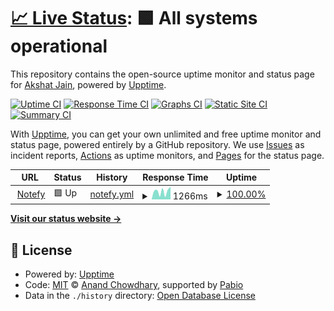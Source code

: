 # [📈 Live Status](https://titan1230.github.io/UptimeTracker): <!--live status--> **🟩 All systems operational**

This repository contains the open-source uptime monitor and status page for [Akshat Jain](https://titan1230.github.io/UptimeTracker), powered by [Upptime](https://github.com/upptime/upptime).

[![Uptime CI](https://github.com/titan1230/UptimeTracker/workflows/Uptime%20CI/badge.svg)](https://github.com/titan1230/UptimeTracker/actions?query=workflow%3A%22Uptime+CI%22)
[![Response Time CI](https://github.com/titan1230/UptimeTracker/workflows/Response%20Time%20CI/badge.svg)](https://github.com/titan1230/UptimeTracker/actions?query=workflow%3A%22Response+Time+CI%22)
[![Graphs CI](https://github.com/titan1230/UptimeTracker/workflows/Graphs%20CI/badge.svg)](https://github.com/titan1230/UptimeTracker/actions?query=workflow%3A%22Graphs+CI%22)
[![Static Site CI](https://github.com/titan1230/UptimeTracker/workflows/Static%20Site%20CI/badge.svg)](https://github.com/titan1230/UptimeTracker/actions?query=workflow%3A%22Static+Site+CI%22)
[![Summary CI](https://github.com/titan1230/UptimeTracker/workflows/Summary%20CI/badge.svg)](https://github.com/titan1230/UptimeTracker/actions?query=workflow%3A%22Summary+CI%22)

With [Upptime](https://upptime.js.org), you can get your own unlimited and free uptime monitor and status page, powered entirely by a GitHub repository. We use [Issues](https://github.com/titan1230/UptimeTracker/issues) as incident reports, [Actions](https://github.com/titan1230/UptimeTracker/actions) as uptime monitors, and [Pages](https://titan1230.github.io/UptimeTracker) for the status page.

<!--start: status pages-->
<!-- This summary is generated by Upptime (https://github.com/upptime/upptime) -->
<!-- Do not edit this manually, your changes will be overwritten -->
<!-- prettier-ignore -->
| URL | Status | History | Response Time | Uptime |
| --- | ------ | ------- | ------------- | ------ |
| <img alt="" src="https://icons.duckduckgo.com/ip3/notefy-site.vercel.app.ico" height="13"> [Notefy](https://notefy-site.vercel.app/) | 🟩 Up | [notefy.yml](https://github.com/titan1230/UptimeTracker/commits/HEAD/history/notefy.yml) | <details><summary><img alt="Response time graph" src="./graphs/notefy/response-time-week.png" height="20"> 1266ms</summary><br><a href="https://titan1230.github.io/UptimeTracker/history/notefy"><img alt="Response time 1332" src="https://img.shields.io/endpoint?url=https%3A%2F%2Fraw.githubusercontent.com%2Ftitan1230%2FUptimeTracker%2FHEAD%2Fapi%2Fnotefy%2Fresponse-time.json"></a><br><a href="https://titan1230.github.io/UptimeTracker/history/notefy"><img alt="24-hour response time 1989" src="https://img.shields.io/endpoint?url=https%3A%2F%2Fraw.githubusercontent.com%2Ftitan1230%2FUptimeTracker%2FHEAD%2Fapi%2Fnotefy%2Fresponse-time-day.json"></a><br><a href="https://titan1230.github.io/UptimeTracker/history/notefy"><img alt="7-day response time 1266" src="https://img.shields.io/endpoint?url=https%3A%2F%2Fraw.githubusercontent.com%2Ftitan1230%2FUptimeTracker%2FHEAD%2Fapi%2Fnotefy%2Fresponse-time-week.json"></a><br><a href="https://titan1230.github.io/UptimeTracker/history/notefy"><img alt="30-day response time 1449" src="https://img.shields.io/endpoint?url=https%3A%2F%2Fraw.githubusercontent.com%2Ftitan1230%2FUptimeTracker%2FHEAD%2Fapi%2Fnotefy%2Fresponse-time-month.json"></a><br><a href="https://titan1230.github.io/UptimeTracker/history/notefy"><img alt="1-year response time 1332" src="https://img.shields.io/endpoint?url=https%3A%2F%2Fraw.githubusercontent.com%2Ftitan1230%2FUptimeTracker%2FHEAD%2Fapi%2Fnotefy%2Fresponse-time-year.json"></a></details> | <details><summary><a href="https://titan1230.github.io/UptimeTracker/history/notefy">100.00%</a></summary><a href="https://titan1230.github.io/UptimeTracker/history/notefy"><img alt="All-time uptime 99.98%" src="https://img.shields.io/endpoint?url=https%3A%2F%2Fraw.githubusercontent.com%2Ftitan1230%2FUptimeTracker%2FHEAD%2Fapi%2Fnotefy%2Fuptime.json"></a><br><a href="https://titan1230.github.io/UptimeTracker/history/notefy"><img alt="24-hour uptime 100.00%" src="https://img.shields.io/endpoint?url=https%3A%2F%2Fraw.githubusercontent.com%2Ftitan1230%2FUptimeTracker%2FHEAD%2Fapi%2Fnotefy%2Fuptime-day.json"></a><br><a href="https://titan1230.github.io/UptimeTracker/history/notefy"><img alt="7-day uptime 100.00%" src="https://img.shields.io/endpoint?url=https%3A%2F%2Fraw.githubusercontent.com%2Ftitan1230%2FUptimeTracker%2FHEAD%2Fapi%2Fnotefy%2Fuptime-week.json"></a><br><a href="https://titan1230.github.io/UptimeTracker/history/notefy"><img alt="30-day uptime 99.96%" src="https://img.shields.io/endpoint?url=https%3A%2F%2Fraw.githubusercontent.com%2Ftitan1230%2FUptimeTracker%2FHEAD%2Fapi%2Fnotefy%2Fuptime-month.json"></a><br><a href="https://titan1230.github.io/UptimeTracker/history/notefy"><img alt="1-year uptime 99.98%" src="https://img.shields.io/endpoint?url=https%3A%2F%2Fraw.githubusercontent.com%2Ftitan1230%2FUptimeTracker%2FHEAD%2Fapi%2Fnotefy%2Fuptime-year.json"></a></details>

<!--end: status pages-->

[**Visit our status website →**](https://titan1230.github.io/UptimeTracker)

## 📄 License

- Powered by: [Upptime](https://github.com/upptime/upptime)
- Code: [MIT](./LICENSE) © [Anand Chowdhary](https://anandchowdhary.com), supported by [Pabio](https://pabio.com)
- Data in the `./history` directory: [Open Database License](https://opendatacommons.org/licenses/odbl/1-0/)
